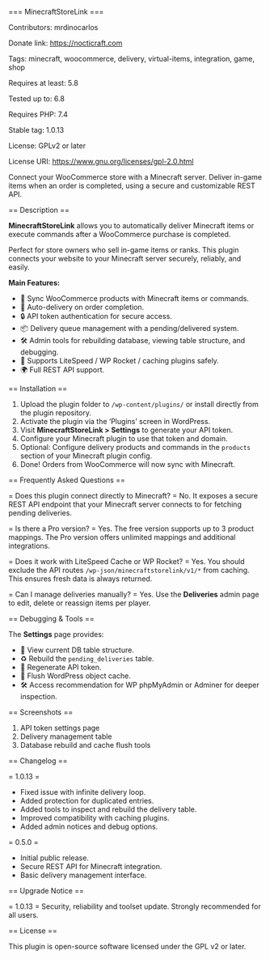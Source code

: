 === MinecraftStoreLink ===

Contributors: mrdinocarlos

Donate link: https://nocticraft.com

Tags: minecraft, woocommerce, delivery, virtual-items, integration, game, shop

Requires at least: 5.8

Tested up to: 6.8

Requires PHP: 7.4

Stable tag: 1.0.13

License: GPLv2 or later

License URI: https://www.gnu.org/licenses/gpl-2.0.html


Connect your WooCommerce store with a Minecraft server. Deliver in-game items when an order is completed, using a secure and customizable REST API.


== Description ==

**MinecraftStoreLink** allows you to automatically deliver Minecraft items or execute commands after a WooCommerce purchase is completed.

Perfect for store owners who sell in-game items or ranks. This plugin connects your website to your Minecraft server securely, reliably, and easily.

**Main Features:**

- 🔗 Sync WooCommerce products with Minecraft items or commands.
- 🚀 Auto-delivery on order completion.
- 🔒 API token authentication for secure access.
- 📦 Delivery queue management with a pending/delivered system.
- 🛠 Admin tools for rebuilding database, viewing table structure, and debugging.
- 🔧 Supports LiteSpeed / WP Rocket / caching plugins safely.
- 🌍 Full REST API support.

== Installation ==

1. Upload the plugin folder to `/wp-content/plugins/` or install directly from the plugin repository.
2. Activate the plugin via the ‘Plugins’ screen in WordPress.
3. Visit **MinecraftStoreLink > Settings** to generate your API token.
4. Configure your Minecraft plugin to use that token and domain.
5. Optional: Configure delivery products and commands in the `products` section of your Minecraft plugin config.
6. Done! Orders from WooCommerce will now sync with Minecraft.

== Frequently Asked Questions ==

= Does this plugin connect directly to Minecraft? =
No. It exposes a secure REST API endpoint that your Minecraft server connects to for fetching pending deliveries.

= Is there a Pro version? =
Yes. The free version supports up to 3 product mappings. The Pro version offers unlimited mappings and additional integrations.

= Does it work with LiteSpeed Cache or WP Rocket? =
Yes. You should exclude the API routes `/wp-json/minecraftstorelink/v1/*` from caching. This ensures fresh data is always returned.

= Can I manage deliveries manually? =
Yes. Use the **Deliveries** admin page to edit, delete or reassign items per player.

== Debugging & Tools ==

The **Settings** page provides:

- 🧪 View current DB table structure.
- ♻️ Rebuild the `pending_deliveries` table.
- 🔑 Regenerate API token.
- 🧹 Flush WordPress object cache.
- 🛠 Access recommendation for WP phpMyAdmin or Adminer for deeper inspection.

== Screenshots ==

1. API token settings page
2. Delivery management table
3. Database rebuild and cache flush tools

== Changelog ==

= 1.0.13 =
* Fixed issue with infinite delivery loop.
* Added protection for duplicated entries.
* Added tools to inspect and rebuild the delivery table.
* Improved compatibility with caching plugins.
* Added admin notices and debug options.

= 0.5.0 =
* Initial public release.
* Secure REST API for Minecraft integration.
* Basic delivery management interface.

== Upgrade Notice ==

= 1.0.13 =
Security, reliability and toolset update. Strongly recommended for all users.

== License ==

This plugin is open-source software licensed under the GPL v2 or later.
